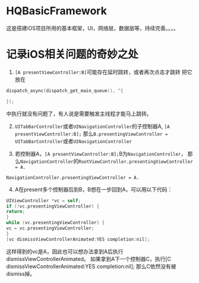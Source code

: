 # HQBasicFramework
这是搭建iOS项目所用的基本框架，UI，网络层，数据层等，持续完善。。。。


# 记录iOS相关问题的奇妙之处
1. `[A presentViewController:B]`可能存在延时跳转，或者再次点击才跳转
把它放在
``` Objective-C
dispatch_async(dispatch_get_main_queue(), ^{

});
```
中执行就没有问题了，有人说是需要触发主线程才能马上跳转。

2. `UITabBarController`或者`UINavigationController`的子控制器A,
`[A presentViewController:B];`
那么`B.presentingViewController = UITabBarController`或者`UINavigationController`

3. 若控制器A，`[A presentViewController:B];`B为`NavigationController`，
那么`NavigationController`的`RootViewController.presentingViewController = A.`
````
NavigationController.presentingViewController = A.
````

4. A在present多个控制器后到B，B想在一步回到A，可以用以下代码：
``` Objective-C
UIViewController *vc = self;
if (!vc.presentingViewController) {
return;
}
while (vc.presentingViewController) {
vc = vc.presentingViewController;
}
[vc dismissViewControllerAnimated:YES completion:nil];
```
这样得到的vc是A，因此也可以想办法拿到A后执行dismissViewControllerAnimated。
如果拿到A下一个控制器C，执行[C dismissViewControllerAnimated:YES completion:nil];
那么C依然没有被dismiss掉。

